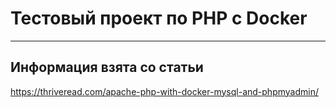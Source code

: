 # Тестовый проект по PHP с Docker

****

## Информация взята со статьи

https://thriveread.com/apache-php-with-docker-mysql-and-phpmyadmin/


